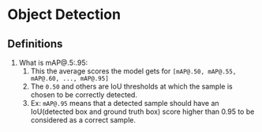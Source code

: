 # Object Detection

## Definitions
1. What is mAP@.5:.95:
   1. This the average scores the model gets for `[mAP@.50, mAP@.55, mAP@.60, ..., mAP@.95]`
   2. The `0.50` and others are IoU thresholds at which the sample is chosen to be correctly detected.
   3. Ex: `mAP@.95` means that a detected sample should have an IoU(detected box and ground truth box) score higher than 0.95 to be considered as a correct sample.